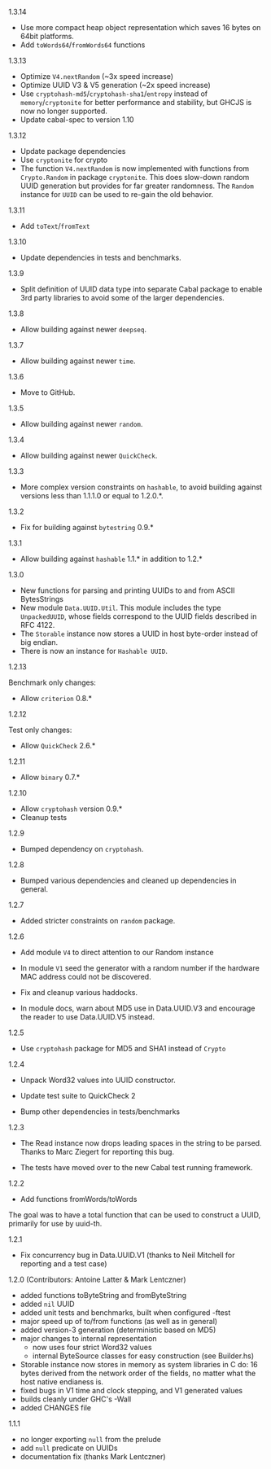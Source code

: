 1.3.14

- Use more compact heap object representation which saves 16 bytes on 64bit platforms.
- Add `toWords64`/`fromWords64` functions

1.3.13

- Optimize `V4.nextRandom` (~3x speed increase)
- Optimize UUID V3 & V5 generation (~2x speed increase)
- Use `cryptohash-md5`/`cryptohash-sha1`/`entropy` instead
  of `memory`/`cryptonite` for better performance and stability,
  but GHCJS is now no longer supported.
- Update cabal-spec to version 1.10

1.3.12

- Update package dependencies
- Use `cryptonite` for crypto
- The function `V4.nextRandom` is now implemented with functions from
  `Crypto.Random` in package `cryptonite`. This does slow-down random
  UUID generation but provides for far greater randomness. The
  `Random` instance for `UUID` can be used to re-gain the old
  behavior.

1.3.11

- Add `toText`/`fromText`

1.3.10

- Update dependencies in tests and benchmarks.

1.3.9

- Split definition of UUID data type into separate Cabal package to
  enable 3rd party libraries to avoid some of the larger dependencies.

1.3.8

- Allow building against newer `deepseq`.

1.3.7

- Allow building against newer `time`.

1.3.6

- Move to GitHub.

1.3.5

- Allow building against newer `random`.

1.3.4

- Allow building against newer `QuickCheck`.

1.3.3

- More complex version constraints on `hashable`, to avoid building against
  versions less than 1.1.1.0 or equal to 1.2.0.*.

1.3.2

- Fix for building against `bytestring` 0.9.*

1.3.1

- Allow building against `hashable` 1.1.* in addition to 1.2.*

1.3.0

- New functions for parsing and printing UUIDs to and from ASCII BytesStrings
- New module `Data.UUID.Util`. This module includes the type `UnpackedUUID`,
  whose fields correspond to the UUID fields described in RFC 4122.
- The `Storable` instance now stores a UUID in host byte-order instead of
  big endian.
- There is now an instance for `Hashable UUID`.

1.2.13

Benchmark only changes:

- Allow `criterion` 0.8.*

1.2.12

Test only changes:

- Allow `QuickCheck` 2.6.*

1.2.11

- Allow `binary` 0.7.*

1.2.10

- Allow `cryptohash` version 0.9.*
- Cleanup tests

1.2.9

- Bumped dependency on `cryptohash`.

1.2.8

- Bumped various dependencies and cleaned up dependencies in general.

1.2.7

- Added stricter constraints on `random` package.

1.2.6

- Add module `V4` to direct attention to our Random instance

- In module `V1` seed the generator with a random number
  if the hardware MAC address could not be discovered.

- Fix and cleanup various haddocks.

- In module docs, warn about MD5 use in Data.UUID.V3 and
  encourage the reader to use Data.UUID.V5 instead.

1.2.5

- Use `cryptohash` package for MD5 and SHA1 instead of `Crypto`

1.2.4

- Unpack Word32 values into UUID constructor.

- Update test suite to QuickCheck 2

- Bump other dependencies in tests/benchmarks

1.2.3

- The Read instance now drops leading spaces in the string to be parsed.
Thanks to Marc Ziegert for reporting this bug.

- The tests have moved over to the new Cabal test running framework.

1.2.2

- Add functions fromWords/toWords

The goal was to have a total function that can be used to construct
a UUID, primarily for use by uuid-th.

1.2.1

- Fix concurrency bug in Data.UUID.V1 (thanks to Neil Mitchell for reporting
and a test case)

1.2.0
  (Contributors: Antoine Latter & Mark Lentczner)

- added functions toByteString and fromByteString
- added `nil` UUID
- added unit tests and benchmarks, built when configured -ftest
- major speed up of to/from functions (as well as in general)
- added version-3 generation (deterministic based on MD5)
- major changes to internal representation
	- now uses four strict Word32 values
	- internal ByteSource classes for easy construction (see Builder.hs)
- Storable instance now stores in memory as system libraries in C do:
    16 bytes derived from the network order of the fields, no matter what
    the host native endianess is.
- fixed bugs in V1 time and clock stepping, and V1 generated values
- builds cleanly under GHC's -Wall
- added CHANGES file

1.1.1

- no longer exporting `null` from the prelude
- add `null` predicate on UUIDs
- documentation fix (thanks Mark Lentczner)

